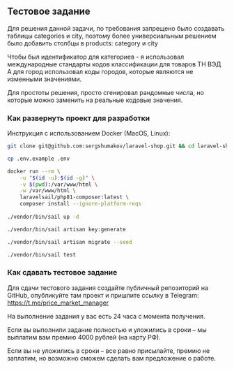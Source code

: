 ## Тестовое задание

Для решения данной задачи, по требования запрещено было создавать таблицы categories и city, 
поэтому более универсиальным решением было добавить столбцы в products: category и city

Чтобы был идентификатор для категориев - я использовал международные стандарты кодов классификации для товаров ТН ВЭД
А для город использовал коды городов, которые являются не изменными значениями. 

Для простоты решения, просто сгенировал рандомные числа, но которые можно заменить на реальные кодовые значения.

### Как развернуть проект для разработки

Инструкция с использованием Docker (MacOS, Linux):

```bash
git clone git@github.com:sergshumakov/laravel-shop.git && cd laravel-shop

cp .env.example .env

docker run --rm \
    -u "$(id -u):$(id -g)" \
    -v $(pwd):/var/www/html \
    -w /var/www/html \
    laravelsail/php81-composer:latest \
    composer install --ignore-platform-reqs
    
./vendor/bin/sail up -d

./vendor/bin/sail artisan key:generate

./vendor/bin/sail artisan migrate --seed

./vendor/bin/sail test
```

### Как сдавать тестовое задание

Для сдачи тестового задания создайте публичный репозиторий на GitHub, опубликуйте там проект и пришлите ссылку в 
Telegram: https://t.me/price_market_manager

На выполнение задания у вас есть 24 часа с момента получения.

Если вы выполнили задание полностью и уложились в сроки – мы выплатим вам премию 4000 рублей (на карту РФ).

Если вы не уложились в сроки – все равно присылайте, премию не заплатим, но возможно сможем сделать вам предложение о работе.


